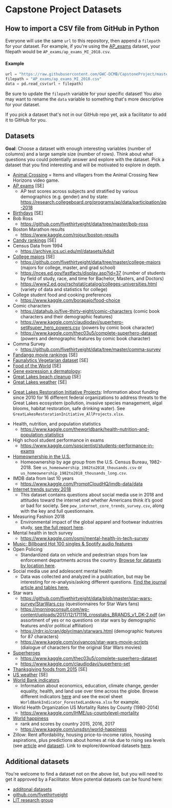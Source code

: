 # Capstone Project Datasets

## How to import a CSV file from GitHub in Python

Everyone will use the same `url` to this repository, then append a `filepath` for your dataset. 
For example, if you're using the [AP_exams](AP_exams) dataset, your filepath would be `AP_exams/ap_exams_MI_2018.csv`.

#### Example

```python
url = "https://raw.githubusercontent.com/GWC-DCMB/CapstoneProject/master/datasets/"
filepath = "AP_exams/ap_exams_MI_2018.csv"
data = pd.read_csv(url + filepath)
```

Be sure to update the `filepath` variable for your specific dataset!
You also may want to rename the `data` variable to something that's more descriptive for your dataset.

If you pick a dataset that's not in our GitHub repo yet, ask a facilitator to add it to GitHub for you.

## Datasets

**Goal**: Choose a dataset with enough interesting variables (number of columns) and a large sample size (number of rows). Think about what questions you could potentially answer and explore with the dataset. Pick a dataset that you find interesting and will be motivated to explore in depth.

- [Animal Crossing](animal_crossing)
    = Items and villagers from the Animal Crossing New Horizons video game.
- [AP exams](AP_exams) [SE]
    - AP test scores across subjects and stratified by various demographics (e.g. gender) and by state: https://research.collegeboard.org/programs/ap/data/participation/ap-2018
- [Birthdays](birthdays) [SE]
- Bob Ross
    - https://github.com/fivethirtyeight/data/tree/master/bob-ross
- Boston Marathon results
    - https://www.kaggle.com/rojour/boston-results
- [Candy rankings](candy_rankings) [SE]
- Census Data from 1994
    - https://archive.ics.uci.edu/ml/datasets/Adult
- [College majors](college_majors) [SE]
  - https://github.com/fivethirtyeight/data/tree/master/college-majors (majors for college, master, and grad school)
  - https://nces.ed.gov/fastfacts/display.asp?id=37 (number of students by field of study, race, and time for Bachelor, Masters, and Doctors)
  - https://www2.ed.gov/rschstat/catalog/colleges-universities.html (variety of data and statistics for college)  
- College student food and cooking preferences
    - https://www.kaggle.com/borapajo/food-choice
- Comic characters
  - https://datahub.io/five-thirty-eight/comic-characters (comic book characters and their demographic features)
  - https://www.kaggle.com/claudiodavi/superhero-set#super_hero_powers.csv (powers by comic book character)
  - https://www.kaggle.com/thec03u5/complete-superhero-dataset (powers and demographic features by comic book character)
- Comma Survey
    - https://github.com/fivethirtyeight/data/tree/master/comma-survey
- [Fandango movie rankings](fandango_movie_rankings) [SE]
- [Faunalytics Vegetarian dataset](faunalytics_veg_study) [SE]
- [Food of the World](food_of_the_world) [SE]
- [Gene expression x dermatology](gene_expression_derm/):
- [Great Lakes beach cleanup](greatLakes_beach_cleanup) [SE]
- [Great Lakes weather](greatLakes_weather) [SE]
* [Great Lakes Restoration Initiative Projects](greatLakes_restoration_initiative): Information about funding since 2010 for 16 different federal organizations to address threats to the Great Lakes ecosystem (pollution, invasive species management, algal blooms, habitat restoration, safe drinking water). See `GreatLakesRestorationInitiative_AllProjects.xlsx`.
- Health, nutrition, and population statistics
    - https://www.kaggle.com/theworldbank/health-nutrition-and-population-statistics
- High school student performance in exams
    - https://www.kaggle.com/spscientist/students-performance-in-exams
- [Homeownership in the U.S.](homeownership_US)
    - Homeownership by age group from the U.S. Census Bureau, 1982-2018. See `us_homeownership_1982to2018_thousands.csv` or `us_homeownership_1982to2018_thousands_long.csv`.
- IMDB data from last 10 years
    - https://www.kaggle.com/PromptCloudHQ/imdb-data/data
- [Internet trends survey 2018](internet_trends)
    - This dataset contains questions about social media use in 2018 and attitudes toward the internet and whether Americans think it’s good or bad for society. See `pew_internet_core_trends_survey.csv`, along with the key and full questionnaire.
- Measuring Fashion 2018
    - Environmental impact of the global apparel and footwear industries study, [see the full report here](https://quantis-intl.com/wp-content/uploads/2018/03/measuringfashion_globalimpactstudy_full-report_quantis_cwf_2018a.pdf).
- Mental health in tech survey
    - https://www.kaggle.com/osmi/mental-health-in-tech-survey
- [Music: Billboard Hot 100 singles & Spotify audio features](music_billboard_hot_100)
- Open Policing
    - Standardized data on vehicle and pedestrian stops from law enforcement departments across the country. [Browse for datasets by location here](https://openpolicing.stanford.edu/data/).
- Social media use and adolescent mental health
    - Data was collected and analyzed in a publication, but may be interesting for re-analysis/asking different questions. [Find the journal article and tables here.](https://jamanetwork.com/journals/jamapsychiatry/article-abstract/2749480)
- Star wars
  - https://github.com/fivethirtyeight/data/blob/master/star-wars-survey/StarWars.csv (questionnaires for Star Wars fans)
  - https://morningconsult.com/wp-content/uploads/2017/12/171116_crosstabs_BRANDS_v1_DK-2.pdf (an assortment of yes or no questions on star wars by demographic features and/or political affiliation)
  - https://rdrr.io/cran/dplyr/man/starwars.html (demographic features for 87 characters)
  - https://www.kaggle.com/xvivancos/star-wars-movie-scripts (dialogue of characters for the original Star Wars movies)
- [Superheroes](superheroes/)
  - https://www.kaggle.com/thec03u5/complete-superhero-dataset
  - https://www.kaggle.com/claudiodavi/superhero-set
- [Thanksgiving foods from 2015](thanksgiving_foods) [SE]
- [US weather](US_weather) [SE]
- [World Bank indicators](world_bank_indicators)
    - Information about economics, education, climate change, gender equality, health, and land use over time across the globe. Browse different indicators [here]() and see the excel sheet `WorldBankIndicator_ForestedLandArea.xlsx` for example.
- World Health Organization US Mortality Rates by County (1980-2014)
    - https://www.kaggle.com/IHME/us-countylevel-mortality
- [World happiness](world_happiness)
    - rank and scores by country 2015, 2016, 2017
    - https://www.kaggle.com/unsdsn/world-happiness
- Zillow: Rent affordability, housing price-to-income ratios, housing aspirations, plus predictions about homes at risk due to rising sea levels (see [article](https://www.zillow.com/research/ocean-at-the-door-21931/) and [dataset](http://files.zillowstatic.com/research/public/StaticFiles/RisingSeas/RisingSeas_2018-11.csv)). Link to explore/download datasets [here](https://www.zillow.com/research/data/).

## Additional datasets

You're welcome to find a dataset not on the above list, but you will need to get it approved by a Facilitator.
More potential datasets can be found here:
- [additonal datasets](additional_datasets.md)
- [github.com/fivethirtyeight](https://github.com/fivethirtyeight/data/tree/master/)
- [LIT research group](http://lit.eecs.umich.edu/downloads.html#undefined)
